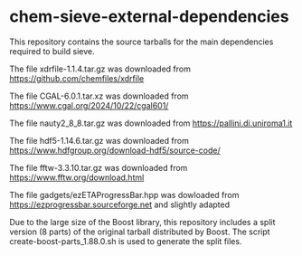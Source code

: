 # chem-sieve-external-dependencies

This repository contains the source tarballs for the main dependencies required
to build sieve.	

The file xdrfile-1.1.4.tar.gz was downloaded from
https://github.com/chemfiles/xdrfile

The file CGAL-6.0.1.tar.xz was downloaded from 
https://www.cgal.org/2024/10/22/cgal601/ 

The file nauty2_8_8.tar.gz was downloaded from https://pallini.di.uniroma1.it

The file hdf5-1.14.6.tar.gz was downloaded from https://www.hdfgroup.org/download-hdf5/source-code/ 

The file fftw-3.3.10.tar.gz was downloaded from https://www.fftw.org/download.html  

The file gadgets/ezETAProgressBar.hpp was dowloaded from
https://ezprogressbar.sourceforge.net and slightly adapted

Due to the large size of the Boost library, this repository includes a split
version (8 parts) of the original tarball distributed by Boost. The script
create-boost-parts_1.88.0.sh is used to generate the split files.

